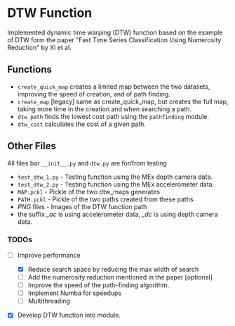 # DTW Function
Implemented dynamic time warping (DTW) function based on the example of DTW form the paper "Fast Time Series 
Classification Using Numerosity Reduction" by Xi et al.

## Functions
 - `create_quick_map` creates a limited map between the two datasets, improving the speed of creation, and of path
 finding.
 - `create_map` [legacy] same as create_quick_map, but creates the full map, taking more time in the creation and when 
 searching a path.
 - `dtw_path` finds the lowest cost path using the `pathfinding` module.
 - `dtw_cost` calculates the cost of a given path.

## Other Files
All files bar `__init__.py` and `dtw.py` are for/from testing
 - `test_dtw_1.py` - Testing function using the MEx depth camera data.
 - `test_dtw_2.py` - Testing function using the MEx accelerometer data.
 - `MAP.pckl` - Pickle of the two dtw_maps generates
 - `PATH.pckl` - Pickle of the two paths created from these paths.
 - *PNG* files - Images of the DTW function path
 - the suffix *_ac* is using accelerometer data, *_dc* is using depth camera data.
### TODOs
- [ ] Improve performance
  - [X] Reduce search space by reducing the max width of search
  - [ ] Add the numerosity reduction mentioned in the paper [optional]
  - [ ] Improve the speed of the path-finding algorithm.
  - [ ] Implement Numba for speedups
  - [ ] Multithreading
- [x] Develop DTW function into module.
 